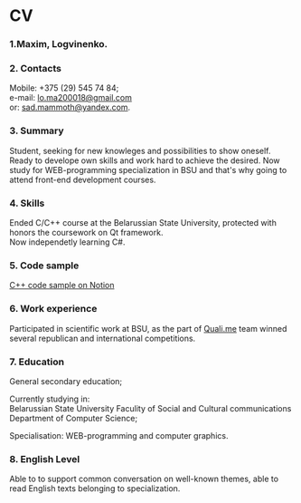 # CV

### 1.Maxim, Logvinenko.
### 2. Contacts
   Mobile: +375 (29) 545 74 84;  
   e-mail: lo.ma200018@gmail.com  
       or: sad.mammoth@yandex.com.
### 3. Summary
   Student, seeking for new knowleges and possibilities to show oneself. Ready to develope own skills and work hard to achieve the desired.
   Now study for WEB-programming specialization in BSU and that's why going to attend front-end development courses.
### 4. Skills
   Ended C/C++ course at the Belarussian State University, protected with honors the coursework on Qt framework.  
   Now independetly learning C#.
### 5. Code sample
   [C++ code sample on Notion](https://www.notion.so/Code-4e8989610c6d49bbb444ea327c8e6962)
### 6. Work experience
   Participated in scientific work at BSU, as the part of [Quali.me](https://vk.com/qualime) team winned several republican and international competitions.
### 7. Education
   General secondary education; 
   
   Currently studying in:     
   Belarussian State University
   Faculity of Social and Cultural communications  
   Department of Computer Science;
                         
   Specialisation: WEB-programming and computer graphics.
   
### 8. English Level
   Able to to support common conversation on well-known themes, able to read English texts belonging to specialization.
